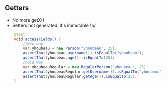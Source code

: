 ## Getters

* No more getX()
* Setters not generated, it's immutable \o/

```java
    @Test
    void accessFields() {
        //New way
        var yhoubeau = new Person("yhoubeau", 25);
        assertThat(yhoubeau.username()).isEqualTo("yhoubeau");
        assertThat(yhoubeau.age()).isEqualTo(25);
        //Old way
        var yhoubeauRegular = new RegularPerson("yhoubeau", 25);
        assertThat(yhoubeauRegular.getUsername()).isEqualTo("yhoubeau");
        assertThat(yhoubeauRegular.getAge()).isEqualTo(25);
    }
```
